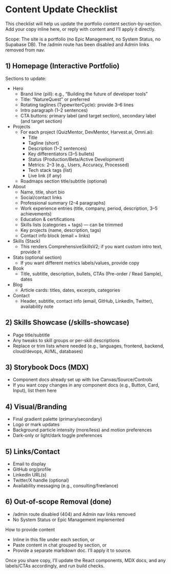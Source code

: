 # Content Update Checklist

This checklist will help us update the portfolio content section-by-section. Add your copy inline here, or reply with content and I’ll apply it directly.

Scope: The site is a portfolio (no Epic Management, no System Status, no Supabase DB). The /admin route has been disabled and Admin links removed from nav.

## 1) Homepage (Interactive Portfolio)
Sections to update:
- Hero
  - Brand line (pill): e.g., “Building the future of developer tools”
  - Title: “NatureQuest” or preferred
  - Rotating taglines (TypewriterCycle): provide 3–6 lines
  - Intro paragraph (1–2 sentences)
  - CTA buttons: primary label (and target section), secondary label (and target section)
- Projects
  - For each project (QuizMentor, DevMentor, Harvest.ai, Omni.ai):
    - Title
    - Tagline (short)
    - Description (1–2 sentences)
    - Key differentiators (3–5 bullets)
    - Status (Production/Beta/Active Development)
    - Metrics: 2–3 (e.g., Users, Accuracy, Processed)
    - Tech stack tags (list)
    - Live link (if any)
  - Roadmaps section title/subtitle (optional)
- About
  - Name, title, short bio
  - Social/contact links
  - Professional summary (2–4 paragraphs)
  - Work experience entries (title, company, period, description, 3–5 achievements)
  - Education & certifications
  - Skills lists (categories + tags) — can be trimmed
  - Key projects (name, description, tags)
  - Contact info block (email + links)
- Skills (Stack)
  - This renders ComprehensiveSkillsV2; if you want custom intro text, provide it
- Stats (optional section)
  - If you want different metrics labels/values, provide copy
- Book
  - Title, subtitle, description, bullets, CTAs (Pre-order / Read Sample), dates
- Blog
  - Article cards: titles, dates, excerpts, categories
- Contact
  - Header, subtitle, contact info (email, GitHub, LinkedIn, Twitter), availability note

## 2) Skills Showcase (/skills-showcase)
- Page title/subtitle
- Any tweaks to skill groups or per-skill descriptions
- Replace or trim lists where needed (e.g., languages, frontend, backend, cloud/devops, AI/ML, databases)

## 3) Storybook Docs (MDX)
- Component docs already set up with live Canvas/Source/Controls
- If you want copy changes in any component docs (e.g., Button, Card, Input), list them here

## 4) Visual/Branding
- Final gradient palette (primary/secondary)
- Logo or mark updates
- Background particle intensity (more/less) and motion preferences
- Dark-only or light/dark toggle preferences

## 5) Links/Contact
- Email to display
- GitHub org/profile
- LinkedIn URL(s)
- Twitter/X handle (optional)
- Availability messaging (e.g., consulting/freelance)

## 6) Out-of-scope Removal (done)
- /admin route disabled (404) and Admin nav links removed
- No System Status or Epic Management implemented

How to provide content
- Inline in this file under each section, or
- Paste content in chat grouped by section, or
- Provide a separate markdown doc. I’ll apply it to source.

Once you share copy, I’ll update the React components, MDX docs, and any labels/CTAs accordingly, and run build checks.

